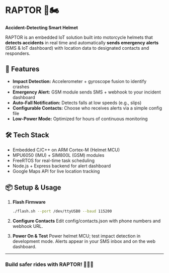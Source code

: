 # RAPTOR 🚨🏍️

**Accident-Detecting Smart Helmet**

RAPTOR is an embedded IoT solution built into motorcycle helmets that **detects accidents** in real time and automatically **sends emergency alerts** (SMS & IoT dashboard) with location data to designated contacts and responders.

## 🚀 Features

- **Impact Detection:** Accelerometer + gyroscope fusion to identify crashes  
- **Emergency Alert:** GSM module sends SMS + webhook to your incident dashboard  
- **Auto-Fall Notification:** Detects falls at low speeds (e.g., slips)  
- **Configurable Contacts:** Choose who receives alerts via a simple config file  
- **Low-Power Mode:** Optimized for hours of continuous monitoring  

## 🛠️ Tech Stack

- Embedded C/C++ on ARM Cortex-M (Helmet MCU)  
- MPU6050 (IMU) + SIM800L (GSM) modules  
- FreeRTOS for real-time task scheduling  
- Node.js + Express backend for alert dashboard  
- Google Maps API for live location tracking  

## 📦 Setup & Usage

1. **Flash Firmware**  

   ```bash
   ./flash.sh --port /dev/ttyUSB0 --baud 115200
   ```

2. **Configure Contacts**
Edit config/contacts.json with phone numbers and webhook URL.

3. **Power On & Test**
Power helmet MCU; test impact detection in development mode. Alerts appear in your SMS inbox and on the web dashboard.

---

### Build safer rides with RAPTOR! 🦾👷‍♂️
